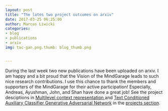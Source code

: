 ```yaml
---
layout: post
title: "The lates two project outcomes on arxiv"
date: 2017-03-25 06:25:00
author: Marcus Liwicki
categories:
- blog
- publications
- arxiv
img: tac-gan.png.thumb: blog_thumb.png


---
```

During the last week two new publications have been uploaded on arxiv. I am happy and a bit proud that the Vision of the MindGarage leads to such nice research contributions. I use this chance to thank the members and supporters of the MindGarage for their active participation!
Especially, Andreas, Ayushman, John, and Shan have done a great job!
See the project desciptions in <a href="http://blog.mindgarage.de/project/object%20recognition/context%20representation/2017-03-multilevel-context-representaion"> Multilevel context representation </a> and <a href="http://blog.mindgarage.de/project/image%20understanding/image%20generation/generative%20adversarial%20neural%20networks/2017-03-tac-gan">Text Conditioned Auxiliary Classifier Generative Adversarial Network</a>
in the <a href="http://blog.mindgarage.de/projects/">projects section</a>.
